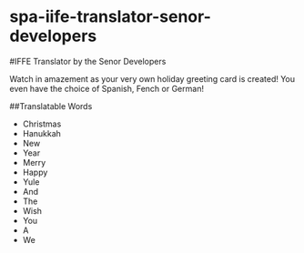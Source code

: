 # spa-iife-translator-senor-developers

#IFFE Translator by the Senor Developers

Watch in amazement as your very own holiday greeting card is created! You even have the choice of Spanish, Fench or German!


##Translatable Words
+ Christmas
+ Hanukkah
+ New
+ Year
+ Merry
+ Happy
+ Yule
+ And
+ The
+ Wish
+ You
+ A
+ We
